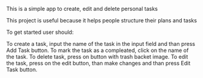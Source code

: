 This is a simple app to create, edit and delete personal tasks

This project is useful because it helps people structure their plans and tasks

To get started user should:

To create a task, input the name of the task in the input field and than press Add Task button.
To mark the task as a compleated, click on the name of the task.
To delete task, press on button with trash backet image.
To edit the task, press on the edit button, than make changes and than press Edit Task button.